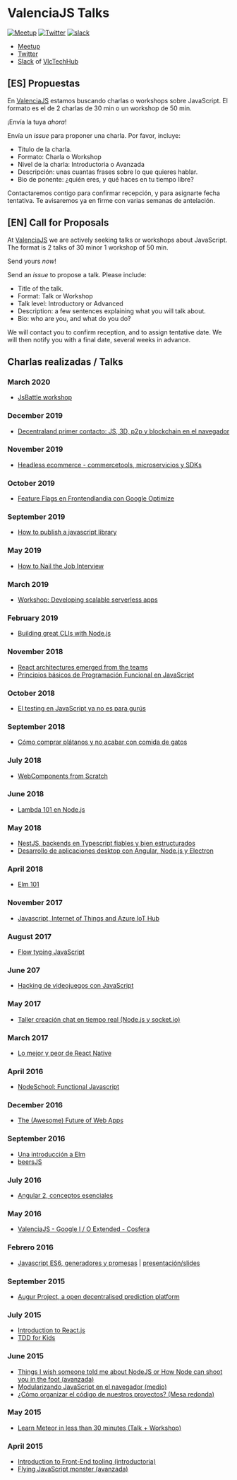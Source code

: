 # ValenciaJS Talks

[![Meetup](https://img.shields.io/badge/Meetup-Valencia--JS-red.svg?style=flat-square)](https://www.meetup.com/ValenciaJS) [![Twitter](https://img.shields.io/badge/Twitter-VlcJS-55acee.svg?style=flat-square)](https://twitter.com/VlcJS) [![slack](https://img.shields.io/badge/slack-vlctechhub-f3005a.svg?style=flat-square)](https://slack.vlctechhub.org/)

- [Meetup](https://www.meetup.com/ValenciaJS)
- [Twitter](https://twitter.com/VlcJS)
- [Slack](https://slack.vlctechhub.org/) of [VlcTechHub](https://vlctechhub.org/)

## [ES] Propuestas

En [ValenciaJS](http://www.valenciajs.org/) estamos buscando charlas o workshops sobre JavaScript. El formato es el de 2 charlas de 30 min o un workshop de 50 min.

¡Envía la tuya *ahora*!

Envía un _issue_ para proponer una charla. Por favor, incluye:

* Título de la charla.
* Formato: Charla o Workshop
* Nivel de la charla: Introductoria o Avanzada
* Descripción: unas cuantas frases sobre lo que quieres hablar.
* Bio de ponente: ¿quién eres, y qué haces en tu tiempo libre?

Contactaremos contigo para confirmar recepción, y para asignarte fecha tentativa.
Te avisaremos ya en firme con varias semanas de antelación.

## [EN] Call for Proposals

At [ValenciaJS](http://www.valenciajs.org/) we are actively seeking talks or workshops about JavaScript. The format is 2 talks of 30 minor 1 workshop of 50 min.

Send yours *now*!

Send an _issue_ to propose a talk. Please include:

* Title of the talk.
* Format: Talk or Workshop
* Talk level: Introductory or Advanced
* Description: a few sentences explaining what you will talk about.
* Bio: who are you, and what do you do?

We will contact you to confirm reception, and to assign tentative date.
We will then notify you with a final date, several weeks in advance.

## Charlas realizadas / Talks

### March 2020
* [JsBattle workshop](https://www.meetup.com/ValenciaJS/events/268928243/)

### December 2019
* [Decentraland primer contacto: JS, 3D, p2p y blockchain en el navegador](https://www.meetup.com/ValenciaJS/events/266802915/)

### November 2019
* [Headless ecommerce - commercetools, microservicios y SDKs](https://www.meetup.com/ValenciaJS/events/266553319/)

### October 2019
* [Feature Flags en Frontendlandia con Google Optimize](https://www.meetup.com/ValenciaJS/events/264612456/)

### September 2019
* [How to publish a javascript library](https://www.meetup.com/ValenciaJS/events/264595270/)

### May 2019
* [How to Nail the Job Interview](https://www.meetup.com/ValenciaJS/events/261227372/)

### March 2019
* [Workshop: Developing scalable serverless apps](https://www.meetup.com/ValenciaJS/events/259525450/)

### February 2019
* [Building great CLIs with Node.js](https://www.meetup.com/ValenciaJS/events/258572974/)

### November 2018
* [React architectures emerged from the teams](https://www.meetup.com/ValenciaJS/events/256538869/)
* [Principios básicos de Programación Funcional en JavaScript](https://www.meetup.com/ValenciaJS/events/255752889/)

### October 2018
* [El testing en JavaScript ya no es para gurús](https://www.meetup.com/ValenciaJS/events/254475973/)

### September 2018
* [Cómo comprar plátanos y no acabar con comida de gatos](https://www.meetup.com/ValenciaJS/events/254472784/)

### July 2018
* [WebComponents from Scratch](https://www.meetup.com/ValenciaJS/events/252866438/)

### June 2018
* [Lambda 101 en Node.js](https://www.meetup.com/ValenciaJS/events/251394109/)

### May 2018
* [NestJS, backends en Typescript fiables y bien estructurados](https://www.meetup.com/ValenciaJS/events/250871627/)
* [Desarrollo de aplicaciones desktop con Angular, Node.js y Electron](https://www.meetup.com/ValenciaJS/events/250062082/)

### April 2018
* [Elm 101](https://www.meetup.com/ValenciaJS/events/249496339/)

### November 2017
* [Javascript, Internet of Things and Azure IoT Hub](https://www.meetup.com/ValenciaJS/events/245071917/)

### August 2017
* [Flow typing JavaScript](https://www.meetup.com/ValenciaJS/events/242469697/)

### June 207
* [Hacking de videojuegos con JavaScript](https://www.meetup.com/ValenciaJS/events/240474519/)

### May 2017
* [Taller creación chat en tiempo real (Node.js y socket.io)](https://www.meetup.com/ValenciaJS/events/239795761/)

### March 2017
* [Lo mejor y peor de React Native](https://www.meetup.com/ValenciaJS/events/238249872/)

### April 2016

* [NodeSchool: Functional Javascript](http://www.meetup.com/ValenciaJS/events/230322517/)

### December 2016
* [The (Awesome) Future of Web Apps](https://www.meetup.com/ValenciaJS/events/235599502/)

### September 2016
* [Una introducción a Elm](https://www.meetup.com/ValenciaJS/events/234086273/)
* [beersJS](https://www.meetup.com/ValenciaJS/events/233587286/)

### July 2016
* [Angular 2, conceptos esenciales](https://www.meetup.com/ValenciaJS/events/231792716/)

### May 2016
* [ValenciaJS - Google I / O Extended - Cosfera](https://www.meetup.com/ValenciaJS/events/231148998/)

### Febrero 2016
* [Javascript ES6, generadores y promesas](http://www.meetup.com/ValenciaJS/events/228786386/) | [presentación/slides](http://es6.busrod.net/)


### September 2015
* [Augur Project, a open decentralised prediction platform](http://www.meetup.com/ValenciaJS/events/225289179/)

### July 2015
* [Introduction to React.js](http://www.meetup.com/es/ValenciaJS/events/223760927/)
* [TDD for Kids](http://www.meetup.com/es/ValenciaJS/events/223760927/)

### June 2015
* [Things I wish someone told me about NodeJS or How Node can shoot you in the foot (avanzada)](http://www.meetup.com/es/ValenciaJS/events/222892338/)
* [Modularizando JavaScript en el navegador (medio)](http://www.meetup.com/es/ValenciaJS/events/222892338/)
* [¿Cómo organizar el código de nuestros proyectos? (Mesa redonda)](http://www.meetup.com/es/ValenciaJS/events/223474228/)

### May 2015
* [Learn Meteor in less than 30 minutes (Talk + Workshop)](https://docs.google.com/presentation/d/1KqPoL2h28ebHSBdm_sHYLAfSSM951d1J-HcXS2jIVec/edit?usp=sharing)

### April 2015
* [Introduction to Front-End tooling (introductoria)](http://bit.ly/vlcjs2-1)
* [Flying JavaScript monster (avanzada)](http://bit.ly/vlcjs2-2)
